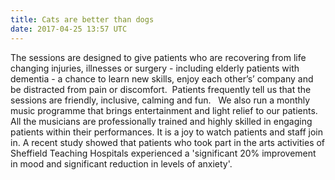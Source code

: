 ```yaml
---
title: Cats are better than dogs
date: 2017-04-25 13:57 UTC
---
```


The sessions are designed to give patients who are recovering from life changing injuries, illnesses or surgery - including elderly patients with dementia - a chance to learn new skills, enjoy each other’s’ company and be distracted from pain or discomfort.&nbsp; Patients frequently tell us that the sessions are friendly, inclusive, calming and fun. &nbsp;
We also run a monthly music programme that brings entertainment and light relief to our patients. All the musicians are professionally trained and highly skilled in engaging patients within their performances. It is a joy to watch patients and staff join in.
A recent study showed that patients who took part in the arts activities of Sheffield Teaching Hospitals experienced a 'significant 20% improvement in mood and significant reduction in levels of anxiety'.&nbsp;&nbsp;
